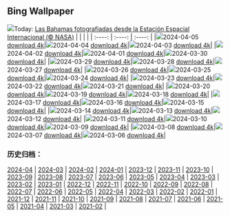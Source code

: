 ## Bing Wallpaper
![](https://global.bing.com/th?id=OHR.BahamasSpace_ES-ES5387689014_UHD.jpg&w=1000)Today: [Las Bahamas fotografiadas desde la Estación Espacial Internacional (© NASA)](https://global.bing.com/th?id=OHR.BahamasSpace_ES-ES5387689014_UHD.jpg)
|      |      |      |
| :----: | :----: | :----: |
|![](https://global.bing.com/th?id=OHR.BahamasSpace_ES-ES5387689014_UHD.jpg&pid=hp&w=384&h=216&rs=1&c=4)2024-04-05 [download 4k](https://global.bing.com/th?id=OHR.BahamasSpace_ES-ES5387689014_UHD.jpg)|![](https://global.bing.com/th?id=OHR.AntelopeBotswana_ES-ES0796068308_UHD.jpg&pid=hp&w=384&h=216&rs=1&c=4)2024-04-04 [download 4k](https://global.bing.com/th?id=OHR.AntelopeBotswana_ES-ES0796068308_UHD.jpg)|![](https://global.bing.com/th?id=OHR.KyrgyzstanRainbow_ES-ES0679850164_UHD.jpg&pid=hp&w=384&h=216&rs=1&c=4)2024-04-03 [download 4k](https://global.bing.com/th?id=OHR.KyrgyzstanRainbow_ES-ES0679850164_UHD.jpg)|
|![](https://global.bing.com/th?id=OHR.JutlandSpring_ES-ES9886348843_UHD.jpg&pid=hp&w=384&h=216&rs=1&c=4)2024-04-02 [download 4k](https://global.bing.com/th?id=OHR.JutlandSpring_ES-ES9886348843_UHD.jpg)|![](https://global.bing.com/th?id=OHR.PalazzoFarnese_ES-ES9713992360_UHD.jpg&pid=hp&w=384&h=216&rs=1&c=4)2024-04-01 [download 4k](https://global.bing.com/th?id=OHR.PalazzoFarnese_ES-ES9713992360_UHD.jpg)|![](https://global.bing.com/th?id=OHR.BeaumontClock_ES-ES6311174961_UHD.jpg&pid=hp&w=384&h=216&rs=1&c=4)2024-03-30 [download 4k](https://global.bing.com/th?id=OHR.BeaumontClock_ES-ES6311174961_UHD.jpg)|
|![](https://global.bing.com/th?id=OHR.SouthStackLight_ES-ES8873189513_UHD.jpg&pid=hp&w=384&h=216&rs=1&c=4)2024-03-29 [download 4k](https://global.bing.com/th?id=OHR.SouthStackLight_ES-ES8873189513_UHD.jpg)|![](https://global.bing.com/th?id=OHR.ShanghaiBlossoms_ES-ES8634368979_UHD.jpg&pid=hp&w=384&h=216&rs=1&c=4)2024-03-28 [download 4k](https://global.bing.com/th?id=OHR.ShanghaiBlossoms_ES-ES8634368979_UHD.jpg)|![](https://global.bing.com/th?id=OHR.TeatroColon_ES-ES8480561009_UHD.jpg&pid=hp&w=384&h=216&rs=1&c=4)2024-03-27 [download 4k](https://global.bing.com/th?id=OHR.TeatroColon_ES-ES8480561009_UHD.jpg)|
|![](https://global.bing.com/th?id=OHR.HangRaiVietnam_ES-ES8273650345_UHD.jpg&pid=hp&w=384&h=216&rs=1&c=4)2024-03-26 [download 4k](https://global.bing.com/th?id=OHR.HangRaiVietnam_ES-ES8273650345_UHD.jpg)|![](https://global.bing.com/th?id=OHR.ColorfulHoli_ES-ES7983447833_UHD.jpg&pid=hp&w=384&h=216&rs=1&c=4)2024-03-25 [download 4k](https://global.bing.com/th?id=OHR.ColorfulHoli_ES-ES7983447833_UHD.jpg)|![](https://global.bing.com/th?id=OHR.WhiteEyes_ES-ES7879462917_UHD.jpg&pid=hp&w=384&h=216&rs=1&c=4)2024-03-24 [download 4k](https://global.bing.com/th?id=OHR.WhiteEyes_ES-ES7879462917_UHD.jpg)|
|![](https://global.bing.com/th?id=OHR.ReconquistaVigo_ES-ES1686192678_UHD.jpg&pid=hp&w=384&h=216&rs=1&c=4)2024-03-23 [download 4k](https://global.bing.com/th?id=OHR.ReconquistaVigo_ES-ES1686192678_UHD.jpg)|![](https://global.bing.com/th?id=OHR.FloweingBerrys_ES-ES1933465626_UHD.jpg&pid=hp&w=384&h=216&rs=1&c=4)2024-03-22 [download 4k](https://global.bing.com/th?id=OHR.FloweingBerrys_ES-ES1933465626_UHD.jpg)|![](https://global.bing.com/th?id=OHR.BwindiNationalForest_ES-ES9010079935_UHD.jpg&pid=hp&w=384&h=216&rs=1&c=4)2024-03-21 [download 4k](https://global.bing.com/th?id=OHR.BwindiNationalForest_ES-ES9010079935_UHD.jpg)|
|![](https://global.bing.com/th?id=OHR.SpringFrog_ES-ES8842639194_UHD.jpg&pid=hp&w=384&h=216&rs=1&c=4)2024-03-20 [download 4k](https://global.bing.com/th?id=OHR.SpringFrog_ES-ES8842639194_UHD.jpg)|![](https://global.bing.com/th?id=OHR.RedFox_ES-ES2820174785_UHD.jpg&pid=hp&w=384&h=216&rs=1&c=4)2024-03-19 [download 4k](https://global.bing.com/th?id=OHR.RedFox_ES-ES2820174785_UHD.jpg)|![](https://global.bing.com/th?id=OHR.ElephantRock_ES-ES8654521374_UHD.jpg&pid=hp&w=384&h=216&rs=1&c=4)2024-03-18 [download 4k](https://global.bing.com/th?id=OHR.ElephantRock_ES-ES8654521374_UHD.jpg)|
|![](https://global.bing.com/th?id=OHR.StFiniansBay_ES-ES8366850024_UHD.jpg&pid=hp&w=384&h=216&rs=1&c=4)2024-03-17 [download 4k](https://global.bing.com/th?id=OHR.StFiniansBay_ES-ES8366850024_UHD.jpg)|![](https://global.bing.com/th?id=OHR.BambooPanda_ES-ES8233000547_UHD.jpg&pid=hp&w=384&h=216&rs=1&c=4)2024-03-16 [download 4k](https://global.bing.com/th?id=OHR.BambooPanda_ES-ES8233000547_UHD.jpg)|![](https://global.bing.com/th?id=OHR.FallerasWomenValencia_ES-ES8776101382_UHD.jpg&pid=hp&w=384&h=216&rs=1&c=4)2024-03-15 [download 4k](https://global.bing.com/th?id=OHR.FallerasWomenValencia_ES-ES8776101382_UHD.jpg)|
|![](https://global.bing.com/th?id=OHR.AyutthayaTree_ES-ES7297623437_UHD.jpg&pid=hp&w=384&h=216&rs=1&c=4)2024-03-14 [download 4k](https://global.bing.com/th?id=OHR.AyutthayaTree_ES-ES7297623437_UHD.jpg)|![](https://global.bing.com/th?id=OHR.MagadiFlamingos_ES-ES7116146101_UHD.jpg&pid=hp&w=384&h=216&rs=1&c=4)2024-03-13 [download 4k](https://global.bing.com/th?id=OHR.MagadiFlamingos_ES-ES7116146101_UHD.jpg)|![](https://global.bing.com/th?id=OHR.BryceSnow_ES-ES6985034687_UHD.jpg&pid=hp&w=384&h=216&rs=1&c=4)2024-03-12 [download 4k](https://global.bing.com/th?id=OHR.BryceSnow_ES-ES6985034687_UHD.jpg)|
|![](https://global.bing.com/th?id=OHR.SleepyKoala_ES-ES6859106237_UHD.jpg&pid=hp&w=384&h=216&rs=1&c=4)2024-03-11 [download 4k](https://global.bing.com/th?id=OHR.SleepyKoala_ES-ES6859106237_UHD.jpg)|![](https://global.bing.com/th?id=OHR.BamburghCastleUK_ES-ES6621606251_UHD.jpg&pid=hp&w=384&h=216&rs=1&c=4)2024-03-10 [download 4k](https://global.bing.com/th?id=OHR.BamburghCastleUK_ES-ES6621606251_UHD.jpg)|![](https://global.bing.com/th?id=OHR.BistiBlue_ES-ES5203614111_UHD.jpg&pid=hp&w=384&h=216&rs=1&c=4)2024-03-09 [download 4k](https://global.bing.com/th?id=OHR.BistiBlue_ES-ES5203614111_UHD.jpg)|
|![](https://global.bing.com/th?id=OHR.TateLightUp_ES-ES5015555147_UHD.jpg&pid=hp&w=384&h=216&rs=1&c=4)2024-03-08 [download 4k](https://global.bing.com/th?id=OHR.TateLightUp_ES-ES5015555147_UHD.jpg)|![](https://global.bing.com/th?id=OHR.TarragonaSpain_ES-ES7042057551_UHD.jpg&pid=hp&w=384&h=216&rs=1&c=4)2024-03-07 [download 4k](https://global.bing.com/th?id=OHR.TarragonaSpain_ES-ES7042057551_UHD.jpg)|![](https://global.bing.com/th?id=OHR.WahclellaFalls_ES-ES6891915374_UHD.jpg&pid=hp&w=384&h=216&rs=1&c=4)2024-03-06 [download 4k](https://global.bing.com/th?id=OHR.WahclellaFalls_ES-ES6891915374_UHD.jpg)|

### 历史归档：
[2024-04](https://github.com/niumoo/bing-wallpaper/tree/main/picture/2024-04/) | [2024-03](https://github.com/niumoo/bing-wallpaper/tree/main/picture/2024-03/) | [2024-02](https://github.com/niumoo/bing-wallpaper/tree/main/picture/2024-02/) | [2024-01](https://github.com/niumoo/bing-wallpaper/tree/main/picture/2024-01/) | [2023-12](https://github.com/niumoo/bing-wallpaper/tree/main/picture/2023-12/) | [2023-11](https://github.com/niumoo/bing-wallpaper/tree/main/picture/2023-11/) | [2023-10](https://github.com/niumoo/bing-wallpaper/tree/main/picture/2023-10/) | [2023-09](https://github.com/niumoo/bing-wallpaper/tree/main/picture/2023-09/) | 
[2023-08](https://github.com/niumoo/bing-wallpaper/tree/main/picture/2023-08/) | [2023-07](https://github.com/niumoo/bing-wallpaper/tree/main/picture/2023-07/) | [2023-06](https://github.com/niumoo/bing-wallpaper/tree/main/picture/2023-06/) | [2023-05](https://github.com/niumoo/bing-wallpaper/tree/main/picture/2023-05/) | [2023-04](https://github.com/niumoo/bing-wallpaper/tree/main/picture/2023-04/) | [2023-03](https://github.com/niumoo/bing-wallpaper/tree/main/picture/2023-03/) | [2023-02](https://github.com/niumoo/bing-wallpaper/tree/main/picture/2023-02/) | [2023-01](https://github.com/niumoo/bing-wallpaper/tree/main/picture/2023-01/) | 
[2022-12](https://github.com/niumoo/bing-wallpaper/tree/main/picture/2022-12/) | [2022-11](https://github.com/niumoo/bing-wallpaper/tree/main/picture/2022-11/) | [2022-10](https://github.com/niumoo/bing-wallpaper/tree/main/picture/2022-10/) | [2022-09](https://github.com/niumoo/bing-wallpaper/tree/main/picture/2022-09/) | [2022-08](https://github.com/niumoo/bing-wallpaper/tree/main/picture/2022-08/) | [2022-07](https://github.com/niumoo/bing-wallpaper/tree/main/picture/2022-07/) | [2022-06](https://github.com/niumoo/bing-wallpaper/tree/main/picture/2022-06/) | [2022-05](https://github.com/niumoo/bing-wallpaper/tree/main/picture/2022-05/) | 
[2022-04](https://github.com/niumoo/bing-wallpaper/tree/main/picture/2022-04/) | [2022-03](https://github.com/niumoo/bing-wallpaper/tree/main/picture/2022-03/) | [2022-02](https://github.com/niumoo/bing-wallpaper/tree/main/picture/2022-02/) | [2022-01](https://github.com/niumoo/bing-wallpaper/tree/main/picture/2022-01/) | [2021-12](https://github.com/niumoo/bing-wallpaper/tree/main/picture/2021-12/) | [2021-11](https://github.com/niumoo/bing-wallpaper/tree/main/picture/2021-11/) | [2021-10](https://github.com/niumoo/bing-wallpaper/tree/main/picture/2021-10/) | [2021-09](https://github.com/niumoo/bing-wallpaper/tree/main/picture/2021-09/) | 
[2021-08](https://github.com/niumoo/bing-wallpaper/tree/main/picture/2021-08/) | [2021-07](https://github.com/niumoo/bing-wallpaper/tree/main/picture/2021-07/) | [2021-06](https://github.com/niumoo/bing-wallpaper/tree/main/picture/2021-06/) | [2021-05](https://github.com/niumoo/bing-wallpaper/tree/main/picture/2021-05/) | [2021-04](https://github.com/niumoo/bing-wallpaper/tree/main/picture/2021-04/) | [2021-03](https://github.com/niumoo/bing-wallpaper/tree/main/picture/2021-03/) | [2021-02](https://github.com/niumoo/bing-wallpaper/tree/main/picture/2021-02/) | 